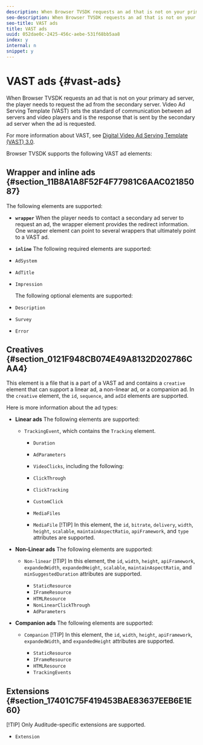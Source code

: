 ```yaml
---
description: When Browser TVSDK requests an ad that is not on your primary ad server, the player needs to request the ad from the secondary server. Video Ad Serving Template (VAST) sets the standard of communication between ad servers and video players and is the response that is sent by the secondary ad server when the ad is requested.
seo-description: When Browser TVSDK requests an ad that is not on your primary ad server, the player needs to request the ad from the secondary server. Video Ad Serving Template (VAST) sets the standard of communication between ad servers and video players and is the response that is sent by the secondary ad server when the ad is requested.
seo-title: VAST ads
title: VAST ads
uuid: 052dae0c-2425-456c-aebe-531f68bb5aa8
index: y
internal: n
snippet: y
---
```


# VAST ads {#vast-ads}

When Browser TVSDK requests an ad that is not on your primary ad server, the player needs to request the ad from the secondary server. Video Ad Serving Template (VAST) sets the standard of communication between ad servers and video players and is the response that is sent by the secondary ad server when the ad is requested.

For more information about VAST, see [Digital Video Ad Serving Template (VAST) 3.0](https://www.iab.com/wp-content/uploads/2015/06/VASTv3_0.pdf).

Browser TVSDK supports the following VAST ad elements:

## Wrapper and inline ads {#section_11B8A1A8F52F4F77981C6AAC02185087}

The following elements are supported:

* **`wrapper`** When the player needs to contact a secondary ad server to request an ad, the wrapper element provides the redirect information. One wrapper element can point to several wrappers that ultimately point to a VAST ad.

* **`inline`** The following required elements are supported:

* `AdSystem`
* `AdTitle`
* `Impression`

  The following optional elements are supported:

* `Description`
* `Survey`
* `Error`

## Creatives {#section_0121F948CB074E49A8132D202786CAA4}

This element is a file that is a part of a VAST ad and contains a `creative` element that can support a linear ad, a non-linear ad, or a companion ad. In the `creative` element, the `id`, `sequence`, and `adId` elements are supported.

Here is more information about the ad types:

* **Linear ads** The following elements are supported:

  * `TrackingEvent`, which contains the `Tracking` element.
    * `Duration`
    * `AdParameters`
    * `VideoClicks`, including the following:

    * `ClickThrough`
    * `ClickTracking`
    * `CustomClick`

    * `MediaFiles`

    * `MediaFile`
          [!TIP]
          In this element, the `id`, `bitrate`, `delivery`, `width`, `height`, `scalable`, `maintainAspectRatio`, `apiFramework`, and `type` attributes are supported.

* **Non-Linear ads** The following elements are supported:

  * `Non-linear`
      [!TIP]
      In this element, the `id`, `width`, `height`, `apiFramework`, `expandedWidth`, `expandedHeight`, `scalable`, `maintainAspectRatio`, and `minSuggestedDuration` attributes are supported.

    * `StaticResource`
    * `IFrameResource`
    * `HTMLResource`
    * `NonLinearClickThrough`
    * `AdParameters`

* **Companion ads** The following elements are supported:

  * `Companion`
      [!TIP]
      In this element, the `id`, `width`, `height`, `apiFramework`, `expandedWidth`, and `expandedHeight` attributes are supported.

    * `StaticResource`
    * `IFrameResource`
    * `HTMLResource`
    * `TrackingEvents`

## Extensions {#section_17401C75F419453BAE83637EEB6E1E60}

[!TIP]
Only Auditude-specific extensions are supported.

* `Extension`